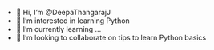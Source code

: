 - 👋 Hi, I’m @DeepaThangarajJ
- 👀 I’m interested in learning Python
- 🌱 I’m currently learning ...
- 💞️ I’m looking to collaborate on tips to learn Python basics


<!---
DeepaThangarajJ/DeepaThangarajJ is a ✨ special ✨ repository because its `README.md` (this file) appears on your GitHub profile.
You can click the Preview link to take a look at your changes.
--->
